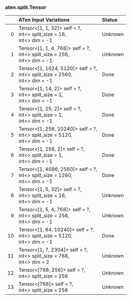 ### aten.split.Tensor
|    | ATen Input Variations                                                           | Status   |
|---:|:--------------------------------------------------------------------------------|:---------|
|  0 | Tensor<[1, 1, 32]> self = ?,<br>int<> split_size = 16,<br>int<> dim = -1        | Unknown  |
|  1 | Tensor<[1, 1, 4, 768]> self = ?,<br>int<> split_size = 256,<br>int<> dim = -1   | Unknown  |
|  2 | Tensor<[1, 1024, 5120]> self = ?,<br>int<> split_size = 2560,<br>int<> dim = -1 | Done     |
|  3 | Tensor<[1, 14, 2]> self = ?,<br>int<> split_size = 1,<br>int<> dim = -1         | Done     |
|  4 | Tensor<[1, 25, 2]> self = ?,<br>int<> split_size = 1,<br>int<> dim = -1         | Done     |
|  5 | Tensor<[1, 256, 10240]> self = ?,<br>int<> split_size = 5120,<br>int<> dim = -1 | Done     |
|  6 | Tensor<[1, 256, 2]> self = ?,<br>int<> split_size = 1,<br>int<> dim = -1        | Done     |
|  7 | Tensor<[1, 4096, 2560]> self = ?,<br>int<> split_size = 1280,<br>int<> dim = -1 | Done     |
|  8 | Tensor<[1, 5, 32]> self = ?,<br>int<> split_size = 16,<br>int<> dim = -1        | Unknown  |
|  9 | Tensor<[1, 5, 4, 768]> self = ?,<br>int<> split_size = 256,<br>int<> dim = -1   | Unknown  |
| 10 | Tensor<[1, 64, 10240]> self = ?,<br>int<> split_size = 5120,<br>int<> dim = -1  | Done     |
| 11 | Tensor<[1, 7, 2304]> self = ?,<br>int<> split_size = 768,<br>int<> dim = 2      | Unknown  |
| 12 | Tensor<[768, 256]> self = ?,<br>int<> split_size = 256                          | Unknown  |
| 13 | Tensor<[768]> self = ?,<br>int<> split_size = 256                               | Unknown  |

